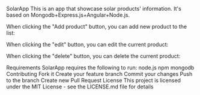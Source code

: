 SolarApp
This is an app that showcase solar products' information. It's based on Mongodb+Express.js+Angular+Node.js.
 
When clicking the "Add product" button, you can add new product to the list:

When clicking the "edit" button, you can edit the current product:

When clicking the "delete" button, you can delete the current product:

Requirements
SolarApp requires the following to run:
node.js
npm
mongodb
Contributing
Fork it
Create your feature branch
Commit your changes
Push to the branch
Create new Pull Request
License
This project is licensed under the MIT License - see the LICENSE.md file for details
